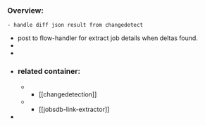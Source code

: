 ### Overview:
	- handle diff json result from changedetect
- post to flow-handler for extract job details when deltas found.
-
-
- ### related container:
	- - [[changedetection]]
	- - [[jobsdb-link-extractor]]
-